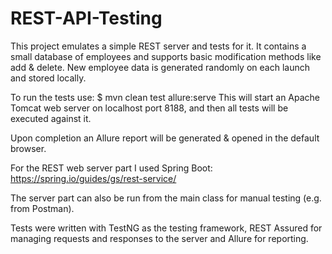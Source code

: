 # REST-API-Testing
This project emulates a simple REST server and tests for it. It contains a small database of employees and supports basic modification methods like add & delete. New employee data is generated randomly on each launch and stored locally.

To run the tests use:
$ mvn clean test allure:serve
This will start an Apache Tomcat web server on localhost port 8188, and then all tests will be executed against it.

Upon completion an Allure report will be generated & opened in the default browser.

For the REST web server part I used Spring Boot:
https://spring.io/guides/gs/rest-service/

The server part can also be run from the main class for manual testing (e.g. from Postman).

Tests were written with TestNG as the testing framework, REST Assured for managing requests and responses to the server and Allure for reporting.
